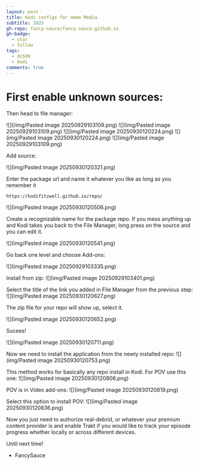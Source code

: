 ```yaml
---
layout: post
title: Kodi configs for Home Media
subtitle: 2025
gh-repo: fancy-sauce/fancy-sauce.github.io
gh-badge:
  - star
  - follow
tags:
  - dc509
  - kodi
comments: true
---
```



# First enable unknown sources:

Then head to file manager:

![](/img/Pasted image 20250929103109.png)
![](img/Pasted image 20250929103109.png)
![](img/Pasted image 20250930120224.png)
![](img/Pasted image 20250930120224.png)
![](img/Pasted image 20250929103109.png)


Add source:

![](img/Pasted image 20250930120321.png)

Enter the package url and name it whatever you like as long as you remember it
```Package URL:
https://kodifitzwell.github.io/repo/
```


![](img/Pasted image 20250930120506.png)

Create a recognizable name for the package repo. If you mess anything up and Kodi takes you back to the File Manager, long press on the source and you can edit it.

![](img/Pasted image 20250930120541.png)


Go back one level and choose Add-ons:

![](img/Pasted image 20250929103335.png)

Install from zip:
![](img/Pasted image 20250929103401.png)

Select the title of the link you added in File Manager from the previous step:
![](img/Pasted image 20250930120627.png)

The zip file for your repo will show up, select it.

![](img/Pasted image 20250930120652.png)

Sucees!

![](img/Pasted image 20250930120711.png)

Now we need to install the application from the newly installed repo:
![](img/Pasted image 20250930120753.png)

This method works for basically any repo install in Kodi. For POV use this one:
![](img/Pasted image 20250930120806.png)

POV is in Video add-ons:
![](img/Pasted image 20250930120819.png)

Select this option to install POV:
![](img/Pasted image 20250930120836.png)

Now you just need to authorize real-debrid, or whatever your premium content provider is and enable Trakt if you would like to track your episode progress whether locally or across different devices.


Until next time!

- FancySauce
